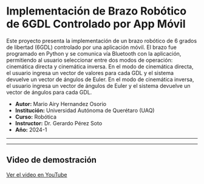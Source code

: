 # Implementación de Brazo Robótico de 6GDL Controlado por App Móvil
Este proyecto presenta la implementación de un brazo robótico de 6 grados de libertad (6GDL) controlado por una aplicación móvil. El brazo fue programado en Python y se comunica vía Bluetooth con la aplicación, permitiendo al usuario seleccionar entre dos modos de operación: cinemática directa y cinemática inversa. En el modo de cinemática directa, el usuario ingresa un vector de valores para cada GDL y el sistema devuelve un vector de ángulos de Euler. En el modo de cinemática inversa, el usuario ingresa un vector de ángulos de Euler y el sistema devuelve un vector de ángulos para cada GDL.


- **Autor:** Mario Airy Hernandez Osorio
- **Institución:** Universidad Autónoma de Querétaro (UAQ)
- **Curso:** Robótica
- **Instructor:** Dr. Gerardo Pérez Soto
- **Año:** 2024-1

---




---
  
## Video de demostración

[Ver el video en YouTube](https://youtu.be/IZDzBegQsG4)

